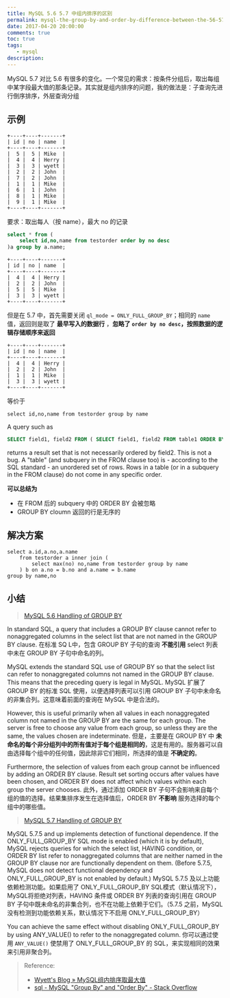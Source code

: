 ```yaml
---
title: MySQL 5.6 5.7 中组内排序的区别
permalink: mysql-the-group-by-and-order-by-difference-between-the-56-57
date: 2017-04-20 20:00:00
comments: true
toc: true
tags:
   - mysql
description:
---
```

MySQL 5.7 对比 5.6 有很多的变化。一个常见的需求：按条件分组后，取出每组中某字段最大值的那条记录。其实就是组内排序的问题，我的做法是：子查询先进行倒序排序，外层查询分组

## 示例
```
+----+----+-------+
| id | no | name  |
+----+----+-------+
|  5 |  5 | Mike  |
|  4 |  4 | Herry |
|  3 |  3 | wyett |
|  2 |  2 | John  |
|  7 |  2 | John  |
|  1 |  1 | Mike  |
|  6 |  1 | John  |
|  8 |  1 | Mike  |
|  9 |  1 | Mike  |
+----+----+-------+
```
要求：取出每人（按 name），最大 no 的记录
``` sql
select * from (
    select id,no,name from testorder order by no desc
)a group by a.name;
```
```
+----+----+-------+
| id | no | name  |
+----+----+-------+
|  4 |  4 | Herry |
|  2 |  2 | John  |
|  5 |  5 | Mike  |
|  3 |  3 | wyett |
+----+----+-------+
```
但是在 5.7 中，首先需要关闭 `ql_mode = ONLY_FULL_GROUP_BY`；相同的 `name` 值，返回则是取了 **最早写入的数据行** ，**忽略了 `order by no desc`，按照数据的逻辑存储顺序来返回**
```
+----+----+-------+
| id | no | name  |
+----+----+-------+
|  4 |  4 | Herry |
|  2 |  2 | John  |
|  1 |  1 | Mike  |
|  3 |  3 | wyett |
+----+----+-------+
```
等价于
```
select id,no,name from testorder group by name
```

<!--more -->

A query such as
``` sql
SELECT field1, field2 FROM ( SELECT field1, field2 FROM table1 ORDER BY field2 ) alias
```
returns a result set that is not necessarily ordered by field2. This is not a bug.
A "table" (and subquery in the FROM clause too) is - according to the SQL standard - an unordered set of rows.
Rows in a table (or in a subquery in the FROM clause) do not come in any specific order.

**可以总结为**
- 在 FROM 后的 subquery 中的 ORDER BY 会被忽略
- GROUP BY cloumn 返回的行是无序的

## 解决方案
```
select a.id,a.no,a.name
    from testorder a inner join (
        select max(no) no,name from testorder group by name
    ) b on a.no = b.no and a.name = b.name
group by name,no
```

## 小结
> [MySQL 5.6 Handling of GROUP BY](https://dev.mysql.com/doc/refman/5.6/en/group-by-handling.html)

In standard SQL, a query that includes a GROUP BY clause cannot refer to nonaggregated columns in the select list that are not named in the GROUP BY clause.
在标准 SQ L中，包含 GROUP BY 子句的查询 **不能引用** select 列表中未在 GROUP BY 子句中命名的列。

MySQL extends the standard SQL use of GROUP BY so that the select list can refer to nonaggregated columns not named in the GROUP BY clause. This means that the preceding query is legal in MySQL.
MySQL 扩展了 GROUP BY 的标准 SQL 使用，以便选择列表可以引用 GROUP BY 子句中未命名的非集合列。这意味着前面的查询在 MySQL 中是合法的。

However, this is useful primarily when all values in each nonaggregated column not named in the GROUP BY are the same for each group. The server is free to choose any value from each group, so unless they are the same, the values chosen are indeterminate.
但是，主要是在 GROUP BY 中 **未命名的每个非分组列中的所有值对于每个组是相同的**，这是有用的。服务器可以自由选择每个组中的任何值，因此除非它们相同，所选择的值是 **不确定的**。

Furthermore, the selection of values from each group cannot be influenced by adding an ORDER BY clause. Result set sorting occurs after values have been chosen, and ORDER BY does not affect which values within each group the server chooses.
此外，通过添加 ORDER BY 子句不会影响来自每个组的值的选择。结果集排序发生在选择值后，ORDER BY **不影响** 服务选择的每个组中的哪些值。

> [MySQL 5.7 Handling of GROUP BY](https://dev.mysql.com/doc/refman/5.7/en/group-by-handling.html)

MySQL 5.7.5 and up implements detection of functional dependence. If the ONLY_FULL_GROUP_BY SQL mode is enabled (which it is by default), MySQL rejects queries for which the select list, HAVING condition, or ORDER BY list refer to nonaggregated columns that are neither named in the GROUP BY clause nor are functionally dependent on them. (Before 5.7.5, MySQL does not detect functional dependency and ONLY_FULL_GROUP_BY is not enabled by default.)
MySQL 5.7.5 及以上功能依赖检测功能。如果启用了 ONLY_FULL_GROUP_BY SQL模式（默认情况下），MySQL将拒绝对列表，HAVING 条件或 ORDER BY 列表的查询引用在 GROUP BY 子句中既未命名的非集合列，也不在功能上依赖于它们。（5.7.5 之前，MySQL 没有检测到功能依赖关系，默认情况下不启用 ONLY_FULL_GROUP_BY）

You can achieve the same effect without disabling ONLY_FULL_GROUP_BY by using ANY_VALUE() to refer to the nonaggregated column.
你可以通过使用 `ANY_VALUE()` 使禁用了 ONLY_FULL_GROUP_BY 的 SQL，来实现相同的效果来引用非聚合列。

> Reference:
> - [Wyett&#039;s Blog &raquo; MySQL组内排序取最大值](http://mysqlwyett.com/blog/2017/01/17/max_values_in_group_by/)
> - [sql - MySQL &quot;Group By&quot; and &quot;Order By&quot; - Stack Overflow](http://stackoverflow.com/questions/1066453/mysql-group-by-and-order-by)
